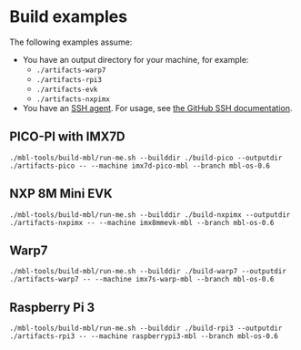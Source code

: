 # Build examples

The following examples assume:

* You have an output directory for your machine, for example:
    * `./artifacts-warp7`
    * `./artifacts-rpi3`
    * `./artifacts-evk`
    * `./artifacts-nxpimx`
* You have an [SSH agent](../first-image/development-environment.html). For usage, see [the GitHub SSH documentation](https://help.github.com/articles/generating-a-new-ssh-key-and-adding-it-to-the-ssh-agent/).


## PICO-PI with IMX7D

```
./mbl-tools/build-mbl/run-me.sh --builddir ./build-pico --outputdir ./artifacts-pico -- --machine imx7d-pico-mbl --branch mbl-os-0.6
```

## NXP 8M Mini EVK

```
./mbl-tools/build-mbl/run-me.sh --builddir ./build-nxpimx --outputdir ./artifacts-nxpimx -- --machine imx8mmevk-mbl --branch mbl-os-0.6
```

## Warp7

```
./mbl-tools/build-mbl/run-me.sh --builddir ./build-warp7 --outputdir ./artifacts-warp7 -- --machine imx7s-warp-mbl --branch mbl-os-0.6
```

## Raspberry Pi 3

```
./mbl-tools/build-mbl/run-me.sh --builddir ./build-rpi3 --outputdir ./artifacts-rpi3 -- --machine raspberrypi3-mbl --branch mbl-os-0.6
```
